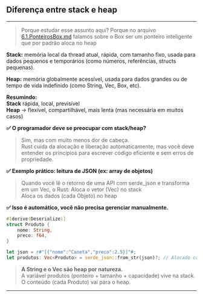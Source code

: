 ## Diferença entre stack e heap
---

> Porque estudar esse assunto aqui? Porque no arquivo [6.1.PonteirosBox.md](6.1.PonteirosBox.md) falamos sobre o Box ser um ponteiro inteligente que por padrão aloca no heap


**Stack:** memória local da thread atual, rápida, com tamanho fixo, usada para dados pequenos e temporários (como números, referências, structs pequenas).

**Heap:** memória globalmente acessível, usada para dados grandes ou de tempo de vida indefinido (como String, Vec, Box, etc).

**Resumindo:**  
**Stack** rápida, local, previsível  
**Heap** → flexível, compartilhável, mais lenta (mas necessária em muitos casos)

**✅ O programador deve se preocupar com stack/heap?**

> Sim, mas com muito menos dor de cabeça.  
> Rust cuida da alocação e liberação automaticamente, mas você deve entender os princípios para escrever código eficiente e sem erros de propriedade.

**✅ Exemplo prático: leitura de JSON (ex: array de objetos)**  

>Quando você lê o retorno de uma API com serde_json e transforma em um Vec<Objeto>, o Rust: 
>Aloca o vetor (Vec) no stack  
>Aloca os dados (cada Objeto) no heap  

**✅ Isso é automático, você não precisa gerenciar manualmente.**

```rust
#[derive(Deserialize)]
struct Produto {
    nome: String,
    preco: f64,
}

let json = r#"[{"nome":"Caneta","preco":2.5}]"#;
let produtos: Vec<Produto> = serde_json::from_str(json)?; // Alocado corretamente
```
> **A String e o Vec são heap por natureza.**  
> A variável produtos (ponteiro + tamanho + capacidade) vive na stack.  
> O conteúdo (cada Produto) vai para o heap.

---

